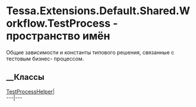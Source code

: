 # Tessa.Extensions.Default.Shared.Workflow.TestProcess - пространство имён
Общие зависимости и константы типового решения, связанные с тестовым бизнес-
процессом.
##  __Классы
[TestProcessHelper](T_Tessa_Extensions_Default_Shared_Workflow_TestProcess_TestProcessHelper.htm)|  
---|---
